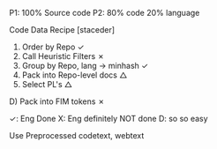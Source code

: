 P1: 100% Source code
P2: 80% code
20% language

Code Data Recipe [staceder]
1) Order by Repo ✓
2) Call Heuristic Filters ✗
3) Group by Repo, lang → minhash ✓
4) Pack into Repo-level docs △
5) Select PL's △

D) Pack into FIM tokens ✗

✓: Eng Done
X: Eng definitely NOT done
D: so so easy

Use Preprocessed codetext, webtext